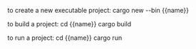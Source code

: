 to create a new executable project:
    cargo new --bin {{name}}

to build a project:
    cd {{name}}
    cargo build

to run a project:
    cd {{name}}
    cargo run
